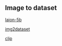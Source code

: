 
## Image to dataset

[laion-5b](https://laion.ai/blog/laion-5b/)

[img2dataset](https://github.com/rom1504/img2dataset/blob/main/dataset_examples/laion400m.md)

[clip](https://rom1504.github.io/clip-retrieval/?back=https%3A%2F%2Fknn.laion.ai&index=laion5B-H-14&useMclip=false)